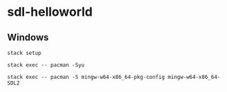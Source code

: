 # sdl-helloworld

## Windows

```
stack setup
```

```
stack exec -- pacman -Syu
```

```
stack exec -- pacman -S mingw-w64-x86_64-pkg-config mingw-w64-x86_64-SDL2
```

